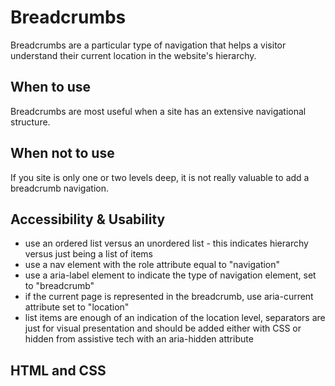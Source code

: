 # Breadcrumbs
Breadcrumbs are a particular type of navigation that helps a visitor understand their current location in the website's hierarchy.


## When to use
Breadcrumbs are most useful when a site has an extensive navigational structure.

## When not to use
If you site is only one or two levels deep, it is not really valuable to add a breadcrumb navigation.

## Accessibility & Usability

- use an ordered list versus an unordered list - this indicates hierarchy versus just being a list of items
- use a nav element with the role attribute equal to "navigation"
- use a aria-label element to indicate the type of navigation element, set to "breadcrumb"
- if the current page is represented in the breadcrumb, use aria-current attribute set to "location"
- list items are enough of an indication of the location level, separators are just for visual presentation and should be added either with CSS or hidden from assistive tech with an aria-hidden attribute


## HTML and CSS
